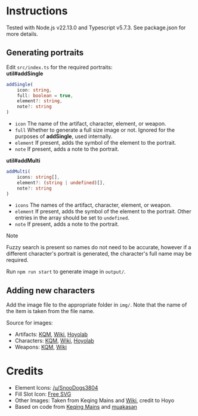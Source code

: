 # Instructions

Tested with Node.js v22.13.0 and Typescript v5.7.3. See package.json for more details.

## Generating portraits

Edit `src/index.ts` for the required portraits:  
**util#addSingle**

```ts
addSingle(
    icon: string,
    full: boolean = true,
    element?: string,
    note?: string
)
```

- `icon` The name of the artifact, character, element, or weapon.
- `full` Whether to generate a full size image or not. Ignored for the purposes of **addSingle**, used internally.
- `element` If present, adds the symbol of the element to the portrait.
- `note` If present, adds a note to the portrait.

**util#addMulti**

```ts
addMulti(
    icons: string[],
    element?: (string | undefined)[],
    note?: string
)
```

- `icons` The names of the artifact, character, element, or weapon.
- `element` If present, adds the symbol of the element to the portrait. Other entries in the array should be set to `undefined`.
- `note` If present, adds a note to the portrait.

> [!NOTE]
> Fuzzy search is present so names do not need to be accurate, however if a different character's portrait is generated, the character's full name may be required.

Run `npm run start` to generate image in `output/`.

## Adding new characters

Add the image file to the appropriate folder in `img/`. Note that the name of the item is taken from the file name.

Source for images:

- Artifacts: [KQM](https://github.com/KQM-git/TCL/tree/master/static/img), [Wiki](https://genshin-impact.fandom.com/wiki/Genshin_Impact_Wiki), [Hoyolab](https://wiki.hoyolab.com/pc/genshin/aggregate/5)
- Characters: [KQM](https://github.com/KQM-git/TCL/tree/master/static/img), [Wiki](https://genshin-impact.fandom.com/wiki/Genshin_Impact_Wiki), [Hoyolab](https://wiki.hoyolab.com/pc/genshin/aggregate/2)
- Weapons: [KQM](https://github.com/KQM-git/TCL/tree/master/static/img), [Wiki](https://genshin-impact.fandom.com/wiki/Genshin_Impact_Wiki)

# Credits

- Element Icons: [/u/SnooDogs3804](https://www.reddit.com/r/Genshin_Impact/comments/jk3vho/hi_i_made_some_5000x5000_transparent_element/)
- Fill Slot Icon: [Free SVG](https://freesvg.org/user-icon-picture)
- Other Images: Taken from Keqing Mains and [Wiki](https://genshin-impact.fandom.com/wiki/Genshin_Impact_Wiki), credit to Hoyo
- Based on code from [Keqing Mains](https://github.com/KQM-git/TCL/tree/master) and [muakasan](https://github.com/muakasan/genshin-portraits)
